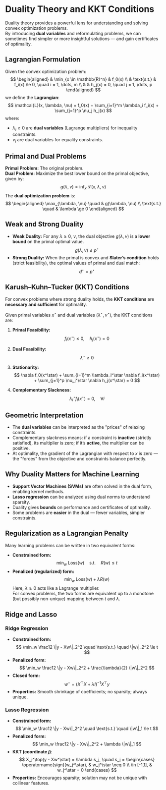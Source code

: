 # Duality Theory and KKT Conditions

Duality theory provides a powerful lens for understanding and solving convex optimization problems.  
By introducing **dual variables** and reformulating problems, we can sometimes find simpler or more insightful solutions — and gain certificates of optimality.



## Lagrangian Formulation

Given the convex optimization problem:
$$
\begin{aligned}
& \min_{x \in \mathbb{R}^n} & f_0(x) \\
& \text{s.t.} & f_i(x) \le 0, \quad i = 1, \dots, m \\
& & h_j(x) = 0, \quad j = 1, \dots, p
\end{aligned}
$$
we define the **Lagrangian**:
$$
\mathcal{L}(x, \lambda, \nu) = f_0(x) + \sum_{i=1}^m \lambda_i f_i(x) + \sum_{j=1}^p \nu_j h_j(x)
$$
where:
- $\lambda_i \ge 0$ are **dual variables** (Lagrange multipliers) for inequality constraints.
- $\nu_j$ are dual variables for equality constraints.



## Primal and Dual Problems

**Primal Problem:** The original problem.  
**Dual Problem:** Maximize the best lower bound on the primal objective, given by:
$$
g(\lambda, \nu) = \inf_{x} \; \mathcal{L}(x, \lambda, \nu)
$$
The **dual optimization problem** is:
$$
\begin{aligned}
\max_{\lambda, \nu} \quad & g(\lambda, \nu) \\
\text{s.t.} \quad & \lambda \ge 0
\end{aligned}
$$



## Weak and Strong Duality

- **Weak Duality:** For any $\lambda \ge 0$, $\nu$, the dual objective $g(\lambda, \nu)$ is a **lower bound** on the primal optimal value.
$$
g(\lambda, \nu) \le p^\star
$$
- **Strong Duality:** When the primal is convex and **Slater’s condition** holds (strict feasibility), the optimal values of primal and dual match:
$$
d^\star = p^\star
$$



## Karush–Kuhn–Tucker (KKT) Conditions

For convex problems where strong duality holds, the **KKT conditions** are **necessary and sufficient** for optimality.

Given primal variables $x^\star$ and dual variables $(\lambda^\star, \nu^\star)$, the KKT conditions are:

1. **Primal Feasibility:**
$$
f_i(x^\star) \le 0, \quad h_j(x^\star) = 0
$$

2. **Dual Feasibility:**
$$
\lambda^\star \ge 0
$$

3. **Stationarity:**
$$
\nabla f_0(x^\star) + \sum_{i=1}^m \lambda_i^\star \nabla f_i(x^\star) + \sum_{j=1}^p \nu_j^\star \nabla h_j(x^\star) = 0
$$

4. **Complementary Slackness:**
$$
\lambda_i^\star f_i(x^\star) = 0, \quad \forall i
$$



## Geometric Interpretation

- The **dual variables** can be interpreted as the "prices" of relaxing constraints.  
- Complementary slackness means: if a constraint is **inactive** (strictly satisfied), its multiplier is zero; if it’s **active**, the multiplier can be positive.  
- At optimality, the gradient of the Lagrangian with respect to $x$ is zero — the "forces" from the objective and constraints balance perfectly.



## Why Duality Matters for Machine Learning

- **Support Vector Machines (SVMs)** are often solved in the dual form, enabling kernel methods.
- **Lasso regression** can be analyzed using dual norms to understand sparsity.
- Duality gives **bounds** on performance and certificates of optimality.
- Some problems are **easier** in the dual — fewer variables, simpler constraints.


## Regularization as a Lagrangian Penalty

Many learning problems can be written in two equivalent forms:

- **Constrained form:**
  $$
  \min_{w} \; \text{Loss}(w) \quad \text{s.t.} \quad R(w) \le t
  $$
- **Penalized (regularized) form:**
  $$
  \min_{w} \; \text{Loss}(w) + \lambda R(w)
  $$
  Here, $\lambda \ge 0$ acts like a Lagrange multiplier.  
  For convex problems, the two forms are equivalent up to a monotone (but possibly non-unique) mapping between $t$ and $\lambda$.


## Ridge and Lasso

### Ridge Regression
- **Constrained form:**
  $$
  \min_w \frac12 \|y - Xw\|_2^2 \quad \text{s.t.} \quad \|w\|_2^2 \le t
  $$
- **Penalized form:**
  $$
  \min_w \frac12 \|y - Xw\|_2^2 + \frac{\lambda}{2} \|w\|_2^2
  $$
- **Closed form:**
  $$
  w^\star = (X^\top X + \lambda I)^{-1} X^\top y
  $$
- **Properties:** Smooth shrinkage of coefficients; no sparsity; always unique.

### Lasso Regression
- **Constrained form:**
  $$
  \min_w \frac12 \|y - Xw\|_2^2 \quad \text{s.t.} \quad \|w\|_1 \le t
  $$
- **Penalized form:**
  $$
  \min_w \frac12 \|y - Xw\|_2^2 + \lambda \|w\|_1
  $$
- **KKT (coordinate $j$)**:
  $$
  X_j^\top(y - Xw^\star) = \lambda s_j, \quad
  s_j =
  \begin{cases}
  \operatorname{sign}(w_j^\star), & w_j^\star \neq 0 \\
  \in [-1,1], & w_j^\star = 0
  \end{cases}
  $$
- **Properties:** Encourages sparsity; solution may not be unique with collinear features.

